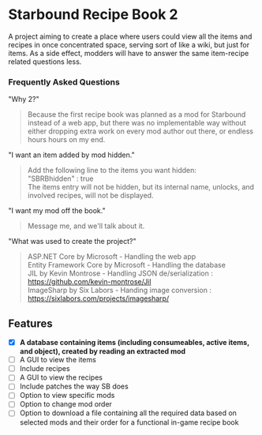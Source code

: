 # Starbound Recipe Book 2
A project aiming to create a place where users could view all the items and recipes in once concentrated space, serving sort of like a wiki, but just for items.
As a side effect, modders will have to answer the same item-recipe related questions less.

### Frequently Asked Questions ###
"Why 2?"
> Because the first recipe book was planned as a mod for Starbound instead of a web app, but there was no implementable way without either dropping extra work on every mod author out there, or endless hours hours on my end.

"I want an item added by mod hidden."
> Add the following line to the items you want hidden:<br/>
> "SBRBhidden" : true<br/>
> The items entry will not be hidden, but its internal name, unlocks, and involved recipes, will not be displayed.

"I want my mod off the book."
> Message me, and we'll talk about it.

"What was used to create the project?"
> ASP.NET Core by Microsoft - Handling the web app<br/>
> Entity Framework Core by Microsoft - Handling the database<br/>
> JIL by Kevin Montrose - Handling JSON de/serialization : https://github.com/kevin-montrose/Jil<br/>
> ImageSharp by Six Labors - Handing image conversion : https://sixlabors.com/projects/imagesharp/

## Features ##
- [x] **A database containing items (including consumeables, active items, and object), created by reading an extracted mod**
- [ ] A GUI to view the items
- [ ] Include recipes
- [ ] A GUI to view the recipes
- [ ] Include patches the way SB does
- [ ] Option to view specific mods
- [ ] Option to change mod order
- [ ] Option to download a file containing all the required data based on selected mods and their order for a functional in-game recipe book
